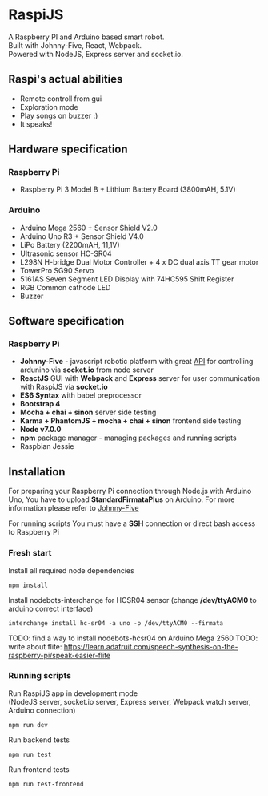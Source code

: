 RaspiJS 
====

A Raspberry PI and Arduino based smart robot.  
Built with Johnny-Five, React, Webpack.  
Powered with NodeJS, Express server and socket.io.  

## Raspi's actual abilities ##

* Remote controll from gui
* Exploration mode
* Play songs on buzzer :)
* It speaks!

## Hardware specification ##

### Raspberry Pi ###

* Raspberry Pi 3 Model B + Lithium Battery Board (3800mAH, 5.1V)

### Arduino ###

* Arduino Mega 2560 + Sensor Shield V2.0
* Arduino Uno R3 + Sensor Shield V4.0
* LiPo Battery (2200mAH, 11,1V)
* Ultrasonic sensor HC-SR04
* L298N H-bridge Dual Motor Controller + 4 x DC dual axis TT gear motor
* TowerPro SG90 Servo
* 5161AS Seven Segment LED Display with 74HC595 Shift Register
* RGB Common cathode LED
* Buzzer

## Software specification ##

### Raspberry Pi ###

* **Johnny-Five** - javascript robotic platform with great [API](http://johnny-five.io/api/) for controlling ardunino via **socket.io** from node server
* **ReactJS** GUI with **Webpack** and **Express** server for user communication with RaspiJS via **socket.io**
* **ES6 Syntax** with babel preprocessor
* **Bootstrap 4**
* **Mocha + chai + sinon** server side testing
* **Karma + PhantomJS + mocha + chai + sinon** frontend side testing
* **Node v7.0.0**
* **npm** package manager - managing packages and running scripts
* Raspbian Jessie

## Installation ##

For preparing your Raspberry Pi connection through Node.js with Arduino Uno, You have to upload **StandardFirmataPlus** on Arduino. For more information please refer to [Johnny-Five](http://johnny-five.io)

For running scripts You must have a **SSH** connection or direct bash access to Raspberry Pi  

### Fresh start ###

Install all required node dependencies 
```
npm install
```

Install nodebots-interchange for HCSR04 sensor (change **/dev/ttyACM0** to arduino correct interface)
```
interchange install hc-sr04 -a uno -p /dev/ttyACM0 --firmata
```

TODO: find a way to install nodebots-hcsr04 on Arduino Mega 2560
TODO: write about flite: https://learn.adafruit.com/speech-synthesis-on-the-raspberry-pi/speak-easier-flite

### Running scripts ###

Run RaspiJS app in development mode  
(NodeJS server, socket.io server, Express server, Webpack watch server, Arduino connection)
```
npm run dev
```

Run backend tests
```
npm run test
```

Run frontend tests
```
npm run test-frontend
```

